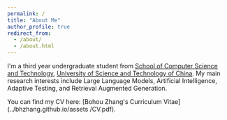 ```yaml
---
permalink: /
title: "About Me"
author_profile: true
redirect_from: 
  - /about/
  - /about.html
---
```


I'm a third year undergraduate student from [School of Computer Science and Technology](https://cs.ustc.edu.cn/main.htm), [University of Science and Technology of China](https://www.ustc.edu.cn/). My main research interests include Large Language Models, Artificial Intelligence, Adaptive Testing, and Retrieval Augmented Generation. 

You can find my CV here: [Bohou Zhang's Curriculum Vitae](../bhzhang.github.io/assets
/CV.pdf).
